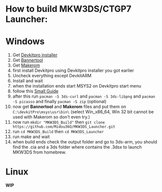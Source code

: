 # How to build MKW3DS/CTGP7 Launcher:


# Windows
1. Get [Devkitpro installer](https://github.com/devkitPro/installer/releases)
2. Get [Bannertool](https://github.com/Steveice10/bannertool/releases/tag/1.2.0)
3. Get [Makerom](https://github.com/3DSGuy/Project_CTR/releases/tag/makerom-v0.17)
4. first install Devkitpro using Devkitpro installer you got earlier
5. Uncheck everything except DevkitARM
6. Install and wait
7. when the installation ends start MSYS2 on Devkitpro start menu
8. follow this [Small Guide](https://gbatemp.net/threads/help-falied-to-compile-fbi-with-devkitpro-3-0-3.514546/#post-8211852)
9. after this run `pacman -S 3ds-curl` and `pacman -S 3ds-libpng` and `pacman -S picasso` and finally `pacman -S zip` (optional)
10. now get **Bannertool** and **Makerom** files and put them on `C:\devkitPro\msys\usr\bin\` (select Win_x86_64, Win 32 bit cannot be used with Makerom so don't even try.)
11. now run `mkdir "MKW3DS_Build"` then `git clone https://github.com/Midou36O/MKW3DS_Launcher.git`
12. run `cd MKW3DS_Build` then `cd MKW3DS_Launcher`
13. run make and wait
14. when build ends check the output folder and go to 3ds-arm, you should find the .cia and a 3ds folder where contains the .3dsx to launch MKW3DS from homebrew.

# Linux
 **WIP**
